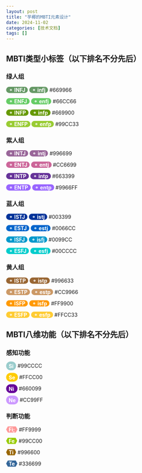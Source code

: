 ```yaml
---
layout: post
title: "芋椰的MBTI元素设计"
date: 2024-11-02
categories: [技术文档]
tags: []  
---
```


## MBTI类型小标签（以下排名不分先后）

### 绿人组

<span style="background: #669966; color: white; padding: 0 0.5em; border-radius: 1em"><b>⚬ INFJ</b></span>
<span style="background: #669966; color: white; padding: 0 0.5em; border-radius: 1em"><b>⚬ infj</b></span>
&#35;669966

<span style="background: #66CC66; color: white; padding: 0 0.5em; border-radius: 1em"><b>⚬ ENFJ</b></span>
<span style="background: #66CC66; color: white; padding: 0 0.5em; border-radius: 1em"><b>⚬ enfj</b></span>
&#35;66CC66

<span style="background: #669900; color: white; padding: 0 0.5em; border-radius: 1em"><b>⚬ INFP</b></span>
<span style="background: #669900; color: white; padding: 0 0.5em; border-radius: 1em"><b>⚬ infp</b></span>
&#35;669900

<span style="background: #99CC33; color: white; padding: 0 0.5em; border-radius: 1em"><b>⚬ ENFP</b></span>
<span style="background: #99CC33; color: white; padding: 0 0.5em; border-radius: 1em"><b>⚬ enfp</b></span>
&#35;99CC33

### 紫人组

<span style="background: #996699; color: white; padding: 0 0.5em; border-radius: 1em"><b>⚬ INTJ</b></span>
<span style="background: #996699; color: white; padding: 0 0.5em; border-radius: 1em"><b>⚬ intj</b></span>
&#35;996699

<span style="background: #CC6699; color: white; padding: 0 0.5em; border-radius: 1em"><b>⚬ ENTJ</b></span>
<span style="background: #CC6699; color: white; padding: 0 0.5em; border-radius: 1em"><b>⚬ entj</b></span>
&#35;CC6699

<span style="background: #663399; color: white; padding: 0 0.5em; border-radius: 1em"><b>⚬ INTP</b></span>
<span style="background: #663399; color: white; padding: 0 0.5em; border-radius: 1em"><b>⚬ intp</b></span>
&#35;663399

<span style="background: #9966FF; color: white; padding: 0 0.5em; border-radius: 1em"><b>⚬ ENTP</b></span>
<span style="background: #9966FF; color: white; padding: 0 0.5em; border-radius: 1em"><b>⚬ entp</b></span>
&#35;9966FF

### 蓝人组

<span style="background: #003399; color: white; padding: 0 0.5em; border-radius: 1em"><b>⚬ ISTJ</b></span>
<span style="background: #003399; color: white; padding: 0 0.5em; border-radius: 1em"><b>⚬ istj</b></span>
&#35;003399

<span style="background: #0066CC; color: white; padding: 0 0.5em; border-radius: 1em"><b>⚬ ESTJ</b></span>
<span style="background: #0066CC; color: white; padding: 0 0.5em; border-radius: 1em"><b>⚬ estj</b></span>
&#35;0066CC

<span style="background: #0099CC; color: white; padding: 0 0.5em; border-radius: 1em"><b>⚬ ISFJ</b></span>
<span style="background: #0099CC; color: white; padding: 0 0.5em; border-radius: 1em"><b>⚬ isfj</b></span>
&#35;0099CC

<span style="background: #00CCCC; color: white; padding: 0 0.5em; border-radius: 1em"><b>⚬ ESFJ</b></span>
<span style="background: #00CCCC; color: white; padding: 0 0.5em; border-radius: 1em"><b>⚬ esfj</b></span>
&#35;00CCCC

### 黄人组

<span style="background: #996633; color: white; padding: 0 0.5em; border-radius: 1em"><b>⚬ ISTP</b></span>
<span style="background: #996633; color: white; padding: 0 0.5em; border-radius: 1em"><b>⚬ istp</b></span>
&#35;996633

<span style="background: #CC9966; color: white; padding: 0 0.5em; border-radius: 1em"><b>⚬ ESTP</b></span>
<span style="background: #CC9966; color: white; padding: 0 0.5em; border-radius: 1em"><b>⚬ estp</b></span>
&#35;CC9966

<span style="background: #FF9900; color: white; padding: 0 0.5em; border-radius: 1em"><b>⚬ ISFP</b></span>
<span style="background: #FF9900; color: white; padding: 0 0.5em; border-radius: 1em"><b>⚬ isfp</b></span>
&#35;FF9900

<span style="background: #FFCC33; color: white; padding: 0 0.5em; border-radius: 1em"><b>⚬ ESFP</b></span>
<span style="background: #FFCC33; color: white; padding: 0 0.5em; border-radius: 1em"><b>⚬ esfp</b></span>
&#35;FFCC33

## MBTI八维功能（以下排名不分先后）

### 感知功能

<span style="background: #99CCCC; color: white; padding: 0.25em 0.5em; border-radius: 1em"><b>Si</b></span>
&#35;99CCCC

<span style="background: #FFCC00; color: white; padding: 0.25em 0.5em; border-radius: 1em"><b>Se</b></span>
&#35;FFCC00

<span style="background: #660099; color: white; padding: 0.25em 0.5em; border-radius: 1em"><b>Ni </b></span>
&#35;660099

<span style="background: #CC99FF; color: white; padding: 0.25em 0.5em; border-radius: 1em"><b>Ne</b></span>
&#35;CC99FF

### 判断功能

<span class="hexagon" style="background-color: #FF9999; color: white; clip-path: polygon(100% 50%, 85% 100%, 15% 100%, 0% 50%, 15% 0%, 85% 0%); display: inline-block; align-items: center; justify-content: center; padding: 0 0.5em"><b>Fi;</b></span>
<span style="display: inline-block">&#35;FF9999</span>

<span class="hexagon" style="background-color: #99CC00; color: white; clip-path: polygon(100% 50%, 85% 100%, 15% 100%, 0% 50%, 15% 0%, 85% 0%); display: inline-block; align-items: center; justify-content: center; padding: 0 0.5em"><b>Fe</b></span>
<span style="display: inline-block">&#35;99CC00</span>

<span class="hexagon" style="background-color: #996600; color: white; clip-path: polygon(100% 50%, 85% 100%, 15% 100%, 0% 50%, 15% 0%, 85% 0%); display: inline-block; align-items: center; justify-content: center; padding: 0 0.5em"><b>Ti</b></span>
<span style="display: inline-block">&#35;996600</span>

<span class="hexagon" style="background-color: #336699; color: white; clip-path: polygon(100% 50%, 85% 100%, 15% 100%, 0% 50%, 15% 0%, 85% 0%); display: inline-block; align-items: center; justify-content: center; padding: 0 0.5em"><b>Te</b></span>
<span style="display: inline-block">&#35;336699</span>
